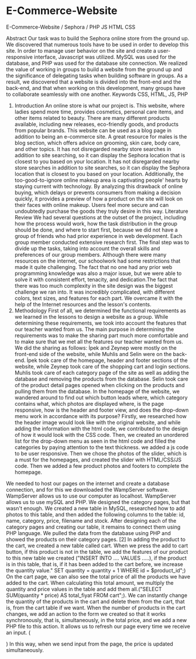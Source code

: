 # E-Commerce-Website
E-Commerce-Website / Sephora / PHP JS HTML CSS

Abstract
Our task was to build the Sephora online store from the ground up. We discovered that numerous tools have to be used in order to develop this site. In order to manage user behavior on the site and create a user-responsive interface, Javascript was utilized. MySQL was used for the database, and PHP was used for the database site connection. We realized the value of working in groups to build a website from the ground up and the significance of delegating tasks when building software in groups. As a result, we discovered that a website is divided into the front-end and the back-end, and that when working on this development, many groups have   to collaborate seamlessly with one another.
Keywords
CSS, HTML, JS, PHP
1.	Introduction
An online store is what our project is. This website, where ladies spend more time, provides cosmetics, personal care items, and other items related to beauty. There are many different products available, including new releases, eco-friendly goods, and products from popular brands. This website can be used as a blog page in addition to being an e-commerce site. A great resource for males is the blog section, which offers advice on grooming, skin care, body care, and other topics. It has not disregarded nearby store searches in addition to site searching, so it can display the Sephora location that is closest to you based on your location.
It has not disregarded nearby store searches in addition to site searches, so it can display the Sephora location that is closest to you based on your location. Additionally, the too-good-to-ignore online makeup area is captivating people' hearts by staying current with technology. By analyzing this drawback of online buying, which delays or prevents consumers from making a decision quickly, it provides a preview of how a product on the site will look on their faces with online makeup. Users feel more secure and can undoubtedly purchase the goods they truly desire in this way.
Literature Review
We had several questions at the outset of the project, including how the process would work, how the task distribution in the group should be done, and where to start first, because we did not have a group of friends who had prior experience in web development. Each group member conducted extensive research first. The final step was to divide up the tasks, taking into account the overall skills and preferences of our group members. Although there were many resources on the internet, our schoolwork had some restrictions that made it quite challenging. The fact that no one had any prior web programming knowledge was also a major issue, but we were able to solve it with consistent effort, tenacity, and dedication.The fact that there was too much complexity in the site design was the biggest challenge we ran into. It was incredibly complicated, with different colors, text sizes, and features for each part. We overcame it with the help of the Internet resources and the lesson's contents.
2.	Methodology
First of all, we determined the functional requirements as we learned in the lessons to design a website as a group. While determining these requirements, we took into account the features that our teacher wanted from us. The main purpose in determining the requirements was to make the sharing part much more comfortable and to make sure that we met all the features our teacher wanted from us. We did the sharing as follows: İpek and Zeynep were mostly on the front-end side of the website, while Muhlis and Selin were on the back-end. İpek took care of the homepage, header and footer sections of the website, while Zeynep took care of the shopping cart and login sections. Muhlis took care of each category page of the site as well as adding the database and removing the products from the database. Selin took care of the product detail pages opened when clicking on the products and pulling them from the database.
In the homepage of the website, we wandered around to find out which button leads where, which category contains what, which photos are displayed where, is the page responsive, how is the header and footer view, and does the drop-down menu work in accordance with its purpose? Firstly, we researched how the header image would look like with the original website, and while adding the information with the html code, we contributed to the design of how it would look with the CSS code. Then, we created an unordered list for the drop-down menu as seen in the html code and filled the categories by paying attention to the text thickness. we added a js code to be user responsive. Then we chose the photos of the slider, which is a must for the homepages, and created the slider with HTML/CSS/JS code. Then we added a few product photos and footers to complete the homepage. 

We needed to host our pages on the internet and create a database connection, and for this we downloaded the WampServer software. WampServer allows us to use our computer as localhost. WampServer allows us to use mySQL and PHP. We designed the category pages, but that wasn't enough. We created a new table in MySQL, researched how to add photos to this table, and then added the following columns to the table: id, name, category, price, filename and stock. After designing each of the category pages and creating our table, it remains to connect them using PHP language. We pulled the data from the database using PHP and showed the products on their category pages. [2]
In adding the product to the cart, we created a new table called cart. When we press the add to cart button, if this product is not in the table, we add the features of our product to this new table we created ("INSERT INTO .... VALUES .....), if the product is in this table, that is, if it has been added to the cart before, we increase the quantity value." SET quantity = quantity + 1 WHERE id = $product_id";) On the cart page, we can also see the total price of all the products we have added to the cart. When calculating this total amount, we multiply the quantity and price values in the table and add them all.("SELECT SUM(quantity * price) AS total_fiyat FROM cart";). We can instantly change the quantity of the products in the cart and delete them from the cart, that is, from the cart table if we want. When the number of products in the cart changes, we add an action to the form we created so that it works synchronously, that is, simultaneously, in the total price, and we add a new PHP file to this action. It allows us to refresh our page every time we receive an input. (<form class="cart-form" method="POST" action= "/update-product-count.php">) In this way, when we send input from the page, the price is updated simultaneously.
